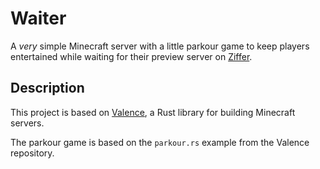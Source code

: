 # Waiter

A *very* simple Minecraft server with a little parkour game to keep players entertained while waiting for their preview server on [Ziffer](https://ziffer.dev).

## Description

This project is based on [Valence](https://github.com/valence-rs/valence), a Rust library for building Minecraft servers.

The parkour game is based on the `parkour.rs` example from the Valence repository.
